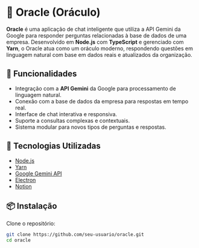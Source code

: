 # 🔮 Oracle (Oráculo)

**Oracle** é uma aplicação de chat inteligente que utiliza a API Gemini da Google para responder perguntas relacionadas à base de dados de uma empresa. Desenvolvido em **Node.js** com **TypeScript** e gerenciado com **Yarn**, o Oracle atua como um oráculo moderno, respondendo questões em linguagem natural com base em dados reais e atualizados da organização.

## 🚀 Funcionalidades

- Integração com a **API Gemini** da Google para processamento de linguagem natural.
- Conexão com a base de dados da empresa para respostas em tempo real.
- Interface de chat interativa e responsiva.
- Suporte a consultas complexas e contextuais.
- Sistema modular para novos tipos de perguntas e respostas.

## 🧰 Tecnologias Utilizadas

- [Node.js](https://nodejs.org/)
- [Yarn](https://yarnpkg.com/)
- [Google Gemini API](https://deepmind.google/technologies/gemini/)
- [Electron](https://www.electronjs.org/)
- [Notion](https://www.notion.com/)

## 📦 Instalação

Clone o repositório:

```bash
git clone https://github.com/seu-usuario/oracle.git
cd oracle
```
